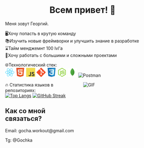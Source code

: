 <h1 align="center">Всем привет! 👋</h1>  

Меня зовут Георгий.

🖥Хочу попасть в крутую команду  
📚Изучить новые фреймворки и улучшить знание в разработке   
⌛️Тайм менджемнт 100 lvl’а  
🏹Хочу работать с большими и сложными проектами 
  
🌐Технологический стек:  
<img src="https://raw.githubusercontent.com/devicons/devicon/1119b9f84c0290e0f0b38982099a2bd027a48bf1/icons/react/react-original.svg" alt="react" width="30" height="30"/>
<img src="https://raw.githubusercontent.com/devicons/devicon/1119b9f84c0290e0f0b38982099a2bd027a48bf1/icons/html5/html5-original.svg" alt="html5" width="30" height="30"/>
<img src="https://raw.githubusercontent.com/devicons/devicon/1119b9f84c0290e0f0b38982099a2bd027a48bf1/icons/javascript/javascript-original.svg" alt="JS" width="30" height="30"/>
<img src="https://raw.githubusercontent.com/devicons/devicon/1119b9f84c0290e0f0b38982099a2bd027a48bf1/icons/git/git-original.svg" alt="Git" width="30" height="30"/>
<img src="https://raw.githubusercontent.com/devicons/devicon/1119b9f84c0290e0f0b38982099a2bd027a48bf1/icons/css3/css3-original.svg" alt="Css" width="30" height="30"/>
<img src="https://raw.githubusercontent.com/devicons/devicon/1119b9f84c0290e0f0b38982099a2bd027a48bf1/icons/nodejs/nodejs-original.svg" alt="Node" width="30" height="30"/>
<img src="https://raw.githubusercontent.com/devicons/devicon/1119b9f84c0290e0f0b38982099a2bd027a48bf1/icons/mongodb/mongodb-original.svg" alt="MongoDB" width="30" height="30"/>
<img src="https://yt3.ggpht.com/a/AATXAJz_vqEkKj_XIPmcTOm6zYcrlz4ibfQsTyhJ7jUSuw=s900-c-k-c0xffffffff-no-rj-mo" alt="Postman" width="30" height="30"/>

   
<img align="right" alt="GIF" src="https://media.giphy.com/media/jdPMeyv9rn0hZHh8n9/giphy.gif" width="250" height="250" />

:fire: Статистика языков в репозиториях:    
[![Top Langs](https://github-readme-stats.vercel.app/api/top-langs/?username=GochKa&layout=compact)](https://github.com/anuraghazra/github-readme-stats)
[![GitHub Streak](http://github-readme-streak-stats.herokuapp.com?user=GochKa&theme=dracula&date_format=M%20j%5B%2C%20Y%5D)](https://git.io/streak-stats)



<h2>Как со мной связаться?</h2>  
Email: gocha.workout@gmail.com  

Tg: @Gochka
  

